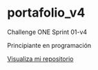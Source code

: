 # portafolio_v4
Challenge ONE Sprint 01-v4


Principiante en programación

<a href="https://car1981.github.io/portafolio_v4/">Visualiza mi repositorio</a>


